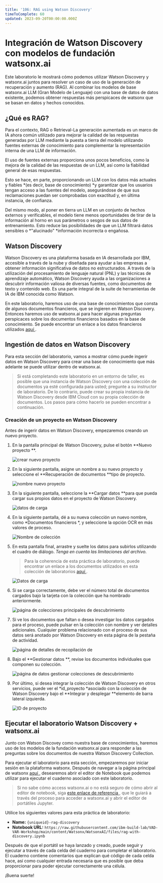 ```yaml
---
title: '106: RAG using Watson Discovery'
timeToComplete: 60
updated: 2023-09-20T00:00:00.000Z
---
```

# Integración de Watson Discovery con modelos de fundación watsonx.ai

Este laboratorio le mostrará cómo podemos utilizar Watson Discovery y watsonx.ai juntos para resolver un caso de uso de la generación de recuperación y aumento (RAG). Al combinar los modelos de base watsonx.ai LLM (Gran Modelo de Lenguaje) con una base de datos de datos existente, podemos obtener respuestas más perspicaces de watsonx que se basan en datos y hechos conocidos.

## ¿Qué es RAG?

Para el contexto, RAG o Retrieval-La generación aumentada es un marco de IA ahora común utilizado para mejorar la calidad de las respuestas generadas por LLM mediante la puesta a tierra del modelo utilizando fuentes externas de conocimiento para complementar la representación interna de una LLM de información.

El uso de fuentes externas proporciona unos pocos beneficios, como la mejora de la calidad de las respuestas de un LLM, así como la fiabilidad general de esas respuestas.

Esto se hace, en parte, proporcionando un LLM con los datos más actuales y fiables *(es decir, base de conocimiento) *y garantizar que los usuarios tengan acceso a las fuentes del modelo, asegurándose de que sus reclamaciones puedan ser comprobadas con exactitud y, en última instancia, de confianza.

Del mismo modo, al poner en tierra un LLM en un conjunto de hechos externos y verificables, el modelo tiene menos oportunidades de tirar de la información al horno en sus parámetros o sesgos de sus datos de entrenamiento. Esto reduce las posibilidades de que un LLM filtrará datos sensibles o *"alucinado" *información incorrecta o engañosa.

## Watson Discovery

Watson Discovery es una plataforma basada en IA desarrollada por IBM, accesible a través de la nube y diseñada para ayudar a las empresas a obtener información significativa de datos no estructurados. A través de la utilización del procesamiento de lenguaje natural (PNL) y las técnicas de aprendizaje automático, Watson Discovery ayuda a las organizaciones a descubrir información valiosa de diversas fuentes, como documentos de texto y contenido web. Es una parte integral de la suite de herramientas de IA de IBM conocida como Watson.

En este laboratorio, haremos uso de una base de conocimientos que consta de algunos documentos financieros, que se ingieren en Watson Discovery. Entonces haremos uso de watsonx.ai para hacer algunas preguntas perspicaces sobre los documentos financieros basados en la base de conocimiento. Se puede encontrar un enlace a los datos financieros utilizados [aquí ](https://github.com/ibm-build-lab/VAD-VAR-Workshop/tree/87155f66db7248994ff17fc0dfe80a3b99b64fc9/content/Watsonx/WatsonxAI/docs).

## Ingestión de datos en Watson Discovery

Para esta sección del laboratorio, vamos a mostrar cómo puede ingerir datos en Watson Discovery para crear una base de conocimiento que más adelante se puede utilizar dentro de watsonx.ai.

> Si está completando este laboratorio en un entorno de taller, es posible que una instancia de Watson Discovery con una colección de documentos ya esté configurada para usted; pregunte a su instructor de laboratorio. De lo contrario, puede crear su propia instancia de Watson Discovery desde IBM Cloud con su propia colección de documentos. Los pasos para cómo hacerlo se pueden encontrar a continuación.

### Creación de un proyecto en Watson Discovery

Antes de ingerir datos en Watson Discovery, empezaremos creando un nuevo proyecto.

1.  En la pantalla principal de Watson Discovery, pulse el botón **Nuevo proyecto **.

    ![crear nuevo proyecto ](./images/106/1-Discovery-Create-Project.png)

2.  En la siguiente pantalla, asigne un nombre a su nuevo proyecto y seleccione el **Recuperación de documentos **tipo de proyecto.

    ![nombre nuevo proyecto ](./images/106/2-Discovery-Name-Project.png)

3.  En la siguiente pantalla, seleccione la **Cargar datos **para que pueda cargar sus propios datos en el proyecto de Watson Discovery.

    ![datos de carga ](./images/106/3-Discovery-Upload-Data.png)

4.  En la siguiente pantalla, dé a su nueva colección un nuevo nombre, como *Documentos financieros *, y seleccione la opción OCR en más valores de proceso.

    ![Nombre de colección ](./images/106/4-Discovery-Collection.png)

5.  En esta pantalla final, arrastre y suelte los datos para subirlos utilizando el cuadro de diálogo. *Tenga en cuenta las limitaciones del archivo.*

    > Para la coherencia de esta práctica de laboratorio, puede encontrar un enlace a los documentos utilizados en esta colección de laboratorios [aquí ](https://github.com/ibm-build-lab/VAD-VAR-Workshop/tree/87155f66db7248994ff17fc0dfe80a3b99b64fc9/content/Watsonx/WatsonxAI/docs).

    ![Datos de carga ](./images/106/5-Discovery-Upload-Page.png)

6.  Si se carga correctamente, debe ver el número total de documentos cargados bajo la tarjeta con la colección que ha nombrado anteriormente.

    ![página de colecciones principales de descubrimiento ](./images/106/6-Discovery-Main-Collections.png)

7.  Si ve los documentos que faltan o desea investigar los datos cargados para el proceso, puede pulsar en la colección con nombre y ver detalles adicionales. Cualquier problema relacionado con el proceso de sus datos será anotado por Watson Discovery en esta página de la pestaña de actividad.

    ![página de detalles de recopilación de ](./images/106/7-Discovery-Collection-Details.png)

8.  Bajo el **Gestionar datos **, revise los documentos individuales que componen su colección.

    ![página de datos gestionar colecciones de descubrimiento ](./images/106/8-Discovery-Manage-Collection.png)

9.  Por último, si desea integrar la colección de Watson Discovery en otros servicios, puede ver el *id\_proyecto *asociado con la colección de Watson Discovery bajo el **Integrar y desplegar **elemento de barra lateral izquierda.

    ![ID de proyecto ](./images/106/9-Discovery-Find-Project-ID.png)

## Ejecutar el laboratorio Watson Discovery + watsonx.ai

Junto con Watson Discovey como nuestra base de conocimientos, haremos uso de los modelos de la fundación watsonx.ai para responder a las preguntas sobre los documentos de nuestra Watson Discovery Collection.

Para ejecutar el laboratorio para esta sección, empezaremos por iniciar sesión en la plataforma watsonx. Después de navegar a la página principal de watsonx [aquí ](https://dataplatform.cloud.ibm.com/wx/home), desearemos abrir el editor de Notebook que podemos utilizar para ejecutar el cuaderno asociado con este laboratorio.

> Si no sabe cómo access watsonx.ai o no está seguro de cómo abrir al editor de notebook, siga [este enlace de referencia ](/watsonx/watsonxai/100#how-do-i-import-a-jupyter-notebook-in-watsonxai), que le guiará a través del proceso para acceder a watsonx.ai y abrir el editor de portátiles Jupyter.

Utilice los siguientes valores para esta práctica de laboratorio:
- **Name:** `{uniqueid}-rag-discovery`
- **Notebook URL:** `https://raw.githubusercontent.com/ibm-build-lab/VAD-VAR-Workshop/main/content/Watsonx/WatsonxAI/files/rag-with-discovery.ipynb`  

Después de que el portátil se haya lanzado y creado, puede seguir y ejecutar a través de cada celda del cuaderno para completar el laboratorio. El cuaderno contiene comentarios que explican qué código de cada celda hace, así como cualquier entrada necesaria que es posible que deba proporcionar para poder ejecutar correctamente una célula.

¡Buena suerte!
